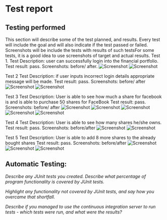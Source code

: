 # Test report  

## Testing performed

This section will describe some of the test planned, and results.
Every test will include the goal and will also indicate if the test passed or failed.
Screenshots will be include the tests with results of such testsFor some tests, it is a good idea to use screenshots of target and actual results.
Test 1.
Test Description: user can successfully login into the financial portfolio.
Test result: pass.
Screenshots: before/ after.
![Screenshot](/README-Images/test1.JPG)
![Screenshot](/README-Images/test1b.JPG)

Test 2 
Test Description: if user inputs incorrect login details appropriate message will be made.
Test result: pass.
Screenshots: before/ after
![Screenshot](/README-Images/test2.JPG)
![Screenshot](/README-Images/test2b.JPG)

Test 3 
Test Description: User is able to see how much a share for facebook is and is able to purchase 50 shares for FaceBook
Test result: pass.
Screenshots: before/ after
![Screenshot](/README-Images/test3.JPG)
![Screenshot](/README-Images/test3b.JPG)
![Screenshot](/README-Images/test3c.JPG)
![Screenshot](/README-Images/test3d.JPG)
![Screenshot](/README-Images/test3e.JPG)

Test 4
Test Description: User is able to see how many shares he/she owns.
Test result: pass.
Screenshots: before/after
![Screenshot](/README-Images/test4.JPG)
![Screenshot](/README-Images/test4b.JPG)

Test 5
Test Description: User is able to add  8 more shares to the already bought shares
Test result: pass.
Screenshots: before/after
![Screenshot](/README-Images/test5.JPG)
![Screenshot](/README-Images/test5b.JPG)
![Screenshot](/README-Images/test5c.JPG)








## Automatic Testing:
*Describe any JUnit tests you created. Describe what percentage of program functionality is covered by JUnit tests.*

*Highlight any functionality not covered by JUnit tests, and say how you overcame that shortfall.*

*Describe if you managed to use the continuous integration server to run tests - which tests were run, and what were the results?* 